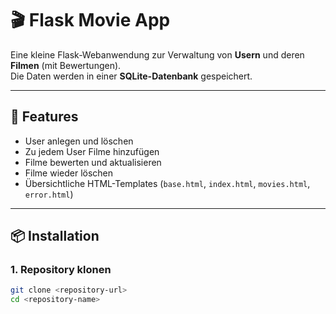 # 🎬 Flask Movie App

Eine kleine Flask-Webanwendung zur Verwaltung von **Usern** und deren **Filmen** (mit Bewertungen).  
Die Daten werden in einer **SQLite-Datenbank** gespeichert.

---

## 🚀 Features

- User anlegen und löschen  
- Zu jedem User Filme hinzufügen  
- Filme bewerten und aktualisieren  
- Filme wieder löschen  
- Übersichtliche HTML-Templates (`base.html`, `index.html`, `movies.html`, `error.html`)  

---

## 📦 Installation

### 1. Repository klonen
```bash
git clone <repository-url>
cd <repository-name>
